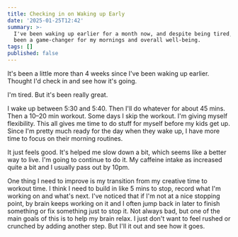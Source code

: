 ```yaml
---
title: Checking in on Waking up Early
date: '2025-01-25T12:42'
summary: >-
  I've been waking up earlier for a month now, and despite being tired, it's
  been a game-changer for my mornings and overall well-being.
tags: []
published: false
---
```

It's been a little more than 4 weeks since I've been waking up earlier. Thought I'd check in and see how it's going.

I'm tired. But it's been really great.

I wake up between 5:30 and 5:40. Then I'll do whatever for about 45 mins. Then a 10–20 min workout. Some days I skip the workout. I'm giving myself flexibility. This all gives me time to do stuff for myself before my kids get up. Since I'm pretty much ready for the day when they wake up, I have more time to focus on their morning routines.

It just feels good. It's helped me slow down a bit, which seems like a better way to live. I'm going to continue to do it. My caffeine intake as increased quite a bit and I usually pass out by 10pm.

One thing I need to improve is my transition from my creative time to workout time. I think I need to build in like 5 mins to stop, record what I'm working on and what's next. I've noticed that if I'm not at a nice stopping point, by brain keeps working on it and I often jump back in later to finish something or fix something just to stop it. Not always bad, but one of the main goals of this is to help my brain relax. I just don't want to feel rushed or crunched by adding another step. But I'll it out and see how it goes.

